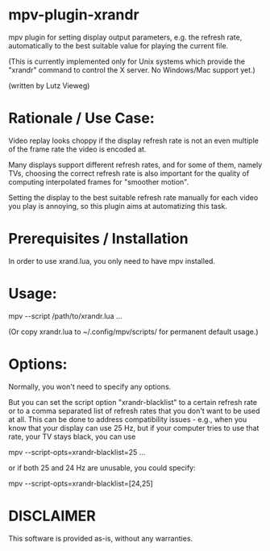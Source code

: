 mpv-plugin-xrandr
======================

mpv plugin for setting display output parameters, e.g. the refresh rate,
automatically to the best suitable value for playing the current file.

(This is currently implemented only for Unix systems which provide the
"xrandr" command to control the X server. No Windows/Mac support yet.)

(written by Lutz Vieweg)

Rationale / Use Case:
=====================

Video replay looks choppy if the display refresh rate is not an even
multiple of the frame rate the video is encoded at.

Many displays support different refresh rates, and for some of them,
namely TVs, choosing the correct refresh rate is also important for the
quality of computing interpolated frames for "smoother motion".

Setting the display to the best suitable refresh rate manually
for each video you play is annoying, so this plugin aims at
automatizing this task.

Prerequisites / Installation
============================

In order to use xrand.lua, you only need to have mpv installed.

Usage:
======

mpv --script /path/to/xrandr.lua ...

(Or copy xrandr.lua to ~/.config/mpv/scripts/ for permanent default usage.)

Options:
========

Normally, you won't need to specify any options.

But you can set the script option "xrandr-blacklist" to a certain refresh rate
or to a comma separated list of refresh rates that you don't want to be used at all.
This can be done to address compatibility issues - e.g., when you know that your
display can use 25 Hz, but if your computer tries to use that rate, your TV stays black,
you can use

 mpv --script-opts=xrandr-blacklist=25 ...

or if both 25 and 24 Hz are unusable, you could specify:

 mpv --script-opts=xrandr-blacklist=[24,25]

DISCLAIMER
==========

This software is provided as-is, without any warranties.
